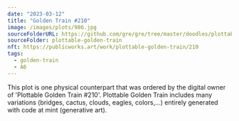 ```yaml
---
date: "2023-03-12"
title: "Golden Train #210"
image: /images/plots/986.jpg
sourceFolderURL: https://github.com/gre/gre/tree/master/doodles/plottable-golden-train
sourceFolder: plottable-golden-train
nft: https://publicworks.art/work/plottable-golden-train/210
tags:
  - golden-train
  - A6
---
```


This plot is one physical counterpart that was ordered by the digital owner of 'Plottable Golden Train #210'. 
Plottable Golden Train includes many variations (bridges, cactus, clouds, eagles, colors,...) entirely generated with code at mint (generative art).
